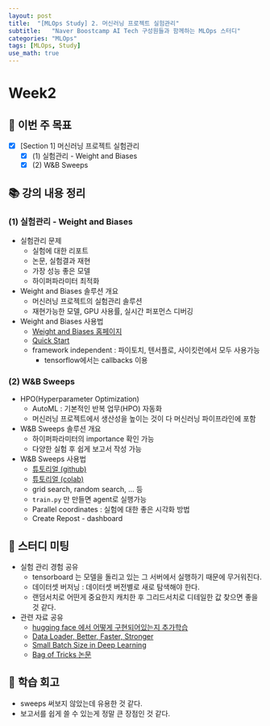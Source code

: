 ```yaml
---
layout: post
title:  "[MLOps Study] 2. 머신러닝 프로젝트 실험관리"
subtitle:   "Naver Boostcamp AI Tech 구성원들과 함께하는 MLOps 스터디"
categories: "MLOps"
tags: [MLOps, Study]
use_math: true
---
```


# Week2

## 📝 이번 주 목표

- [x] [Section 1] 머신러닝 프로젝트 실험관리
  - [x] (1) 실험관리 - Weight and Biases
  - [x] (2) W&B Sweeps

## 📚 강의 내용 정리

### (1) 실험관리 - Weight and Biases

* 실험관리 문제
  * 실험에 대한 리포트
  * 논문, 실험결과 재현
  * 가장 성능 좋은 모델
  * 하이퍼파라미터 최적화
* Weight and Biases 솔루션 개요
  * 머신러닝 프로젝트의 실험관리 솔루션
  * 재현가능한 모델, GPU 사용률, 실시간 퍼포먼스 디버깅
* Weight and Biases 사용법
  * [Weight and Biases 홈페이지](https://wandb.ai/)
  * [Quick Start](https://colab.research.google.com/github/wandb/examples/blob/master/colabs/intro/Intro_to_Weights_%26_Biases.ipynb)
  * framework independent : 파이토치, 텐서플로, 사이킷런에서 모두 사용가능
    * tensorflow에서는 callbacks 이용

### (2) W&B Sweeps

* HPO(Hyperparameter Optimization)
  * AutoML : 기본적인 반복 업무(HPO) 자동화
  * 머신러닝 프로젝트에서 생산성을 높이는 것이 다 머신러닝 파이프라인에 포함
* W&B Sweeps 솔루션 개요
  * 하이퍼파라미터의 importance 확인 가능
  * 다양한 실험 후 쉽게 보고서 작성 가능
* W&B Sweeps 사용법
  * [튜토리얼 (github)](https://github.com/wandb/examples/blob/master/examples/wandb-sweeps/sweeps-python/notebook.ipynb)
  * [튜토리얼 (colab)](https://colab.research.google.com/github/wandb/examples/blob/master/examples/wandb-sweeps/sweeps-python/notebook.ipynb)
  * grid search, random search, ... 등
  * `train.py` 만 만들면 agent로 실행가능
  * Parallel coordinates : 실험에 대한 좋은 시각화 방법
  * Create Repost - dashboard

## 📢 스터디 미팅

* 실험 관리 경험 공유
  * tensorboard 는 모델을 돌리고 있는 그 서버에서 실행하기 때문에 무거워진다.
  * 데이터셋 버저닝 : 데이터셋 버전별로 새로 탐색해야 한다.
  * 랜덤서치로 어떤게 중요한지 캐치한 후 그리드서치로 디테일한 값 찾으면 좋을 것 같다.
* 관련 자료 공유
  * [hugging face 에서 어떻게 구현되어있는지 추가학습](https://github.com/jinmang2/boostcamp_ai_tech_2/tree/mlops/o-stage/mlops/section01)
  * [Data Loader, Better, Faster, Stronger](https://d2.naver.com/helloworld/3773258)
  * [Small Batch Size in Deep Learning](https://iamseungjun.tistory.com/3)
  * [Bag of Tricks 논문](https://arxiv.org/abs/1812.01187)

## 🚀 학습 회고

* sweeps 써보지 않았는데 유용한 것 같다.
* 보고서를 쉽게 쓸 수 있는게 정말 큰 장점인 것 같다.
